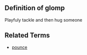 ## Definition of glomp

Playfuly tackle and then hug someone

## Related Terms

- [pounce](/pounce)
